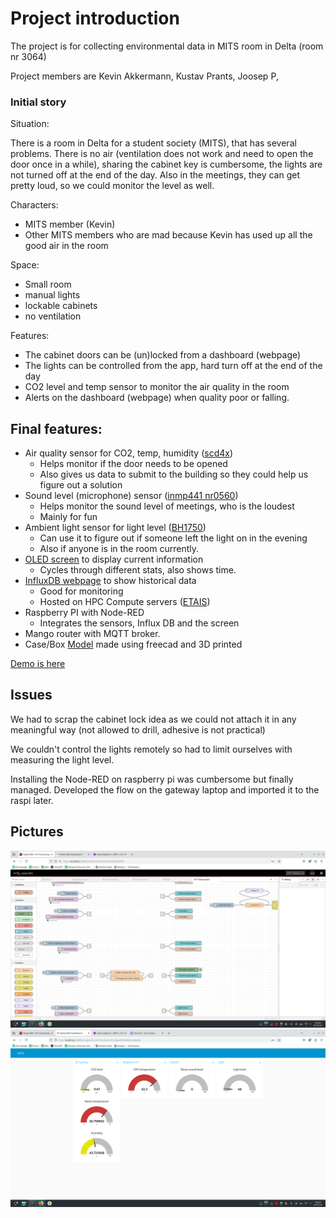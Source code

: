 # Project introduction

The project is for collecting environmental data in MITS room in Delta (room nr 3064)

Project members are Kevin Akkermann, Kustav Prants, Joosep P, 


### Initial story 
Situation: 

There is a room in Delta for a student society (MITS), that has several problems. There is no air (ventilation does not work and need to open the door once in a while), sharing the cabinet key is cumbersome, the lights are not turned off at the end of the day. Also in the meetings, they can get pretty loud, so we could monitor the level as well.

Characters:
- MITS member (Kevin)
- Other MITS members who are mad because Kevin has used up all the good air in the room

Space:
- Small room
- manual lights
- lockable cabinets
- no ventilation

Features:
- The cabinet doors can be (un)locked from a dashboard (webpage)
- The lights can be controlled from the app, hard turn off at the end of the day
- CO2 level and temp sensor to monitor the air quality in the room
- Alerts on the dashboard (webpage) when quality poor or falling.

## Final features:
- Air quality sensor for CO2, temp, humidity ([scd4x](Sensor%20code/CO2Sensor/setup.cpp))
	- Helps monitor if the door needs to be opened
	- Also gives us data to submit to the building so they could help us figure out a solution
- Sound level (microphone) sensor ([inmp441 nr0560](Sensor%20code/Microphone/setup.cpp))
	- Helps monitor the sound level of meetings, who is the loudest
	- Mainly for fun
- Ambient light sensor for light level ([BH1750](Sensor%20code/Light%20Sensor/setup.cpp))
	- Can use it to figure out if someone left the light on in the evening
	- Also if anyone is in the room currently.
- [OLED screen](Sensor%20code/Display/setup.cpp) to display current information
	- Cycles through different stats, also shows time.
- [InfluxDB webpage](https://iot.mits.ee/signin) to show historical data
	- Good for monitoring
	- Hosted on HPC Compute servers ([ETAIS](https://etais.ee/en/))
- Raspberry PI with Node-RED
	- Integrates the sensors, Influx DB and the screen
- Mango router with MQTT broker.
- Case/Box [Model](models/) made using freecad and 3D printed

[Demo is here](https://youtu.be/cNSxGGneTIk)

## Issues

We had to scrap the cabinet lock idea as we could not attach it in any meaningful way (not allowed to drill, adhesive is not practical)

We couldn't control the lights remotely so had to limit ourselves with measuring the light level.

Installing the Node-RED on raspberry pi was cumbersome but finally managed. Developed the flow on the gateway laptop and imported it to the raspi later.


## Pictures
![Node-RED](pictures/node-red.png)
![dashboard](pictures/dashboard.png)
